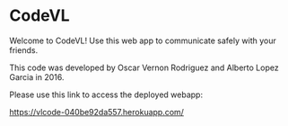 # CodeVL
Welcome to CodeVL! Use this web app to communicate safely with your friends.

This code was developed by Oscar Vernon Rodriguez and Alberto Lopez Garcia in 2016.

Please use this link to access the deployed webapp:

https://vlcode-040be92da557.herokuapp.com/
